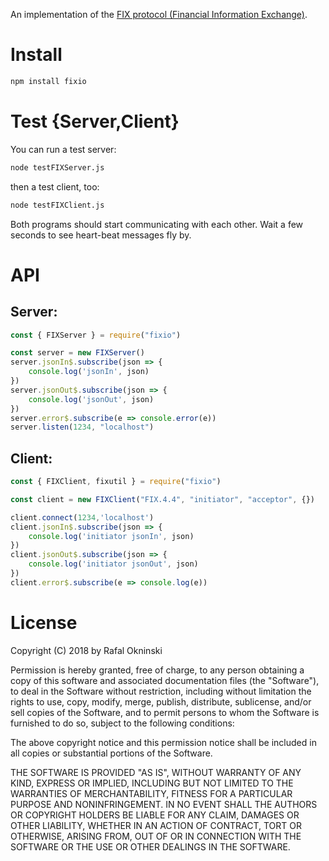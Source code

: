 An implementation of the [FIX protocol (Financial Information Exchange)](http://en.wikipedia.org/wiki/Financial_Information_eXchange).

Install
====
```bash
npm install fixio
```

Test {Server,Client}
============

You can run a test server:

```bash
node testFIXServer.js
```

then a test client, too:

```bash
node testFIXClient.js
```

Both programs should start communicating with each other.  Wait a few seconds to see
heart-beat messages fly by.

API
===

## Server:

```javascript
const { FIXServer } = require("fixio")

const server = new FIXServer()
server.jsonIn$.subscribe(json => {
    console.log('jsonIn', json)
})
server.jsonOut$.subscribe(json => {
    console.log('jsonOut', json)
})
server.error$.subscribe(e => console.error(e))
server.listen(1234, "localhost")
```

## Client:

```javascript
const { FIXClient, fixutil } = require("fixio")

const client = new FIXClient("FIX.4.4", "initiator", "acceptor", {})

client.connect(1234,'localhost')
client.jsonIn$.subscribe(json => {
    console.log('initiator jsonIn', json)
})
client.jsonOut$.subscribe(json => {
    console.log('initiator jsonOut', json)
})
client.error$.subscribe(e => console.log(e))
```

License
=======
Copyright (C) 2018 by Rafal Okninski

Permission is hereby granted, free of charge, to any person obtaining a copy
of this software and associated documentation files (the "Software"), to deal
in the Software without restriction, including without limitation the rights
to use, copy, modify, merge, publish, distribute, sublicense, and/or sell
copies of the Software, and to permit persons to whom the Software is
furnished to do so, subject to the following conditions:

The above copyright notice and this permission notice shall be included in
all copies or substantial portions of the Software.

THE SOFTWARE IS PROVIDED "AS IS", WITHOUT WARRANTY OF ANY KIND, EXPRESS OR
IMPLIED, INCLUDING BUT NOT LIMITED TO THE WARRANTIES OF MERCHANTABILITY,
FITNESS FOR A PARTICULAR PURPOSE AND NONINFRINGEMENT. IN NO EVENT SHALL THE
AUTHORS OR COPYRIGHT HOLDERS BE LIABLE FOR ANY CLAIM, DAMAGES OR OTHER
LIABILITY, WHETHER IN AN ACTION OF CONTRACT, TORT OR OTHERWISE, ARISING FROM,
OUT OF OR IN CONNECTION WITH THE SOFTWARE OR THE USE OR OTHER DEALINGS IN
THE SOFTWARE.
